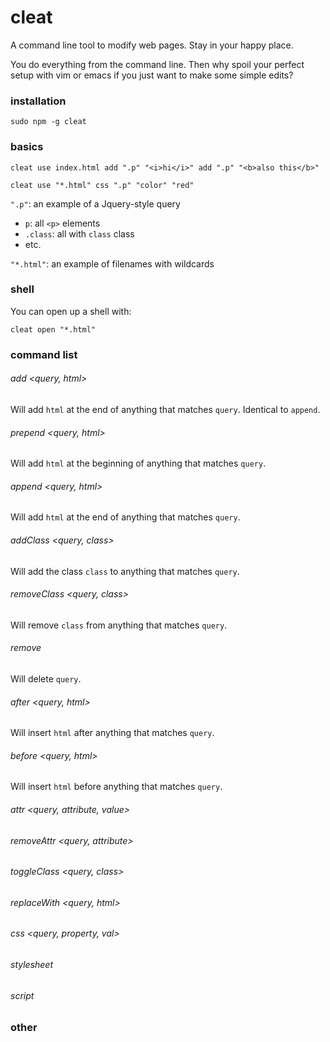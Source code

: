 # cleat
A command line tool to modify web pages. Stay in your happy place.

You do everything from the command line. Then why spoil your perfect setup with vim or emacs if you just want to make some simple edits?

### installation
```shell
sudo npm -g cleat
```

### basics
```shell
cleat use index.html add ".p" "<i>hi</i>" add ".p" "<b>also this</b>"

cleat use "*.html" css ".p" "color" "red"
```

`".p"`: an example of a Jquery-style query
* `p`: all `<p>` elements
* `.class`: all with `class` class
* etc.

`"*.html"`: an example of filenames with wildcards

### shell
You can open up a shell with:
```shell
cleat open "*.html"
```

### command list

###### add <query, html>
Will add `html` at the end of anything that matches `query`. Identical to `append`.


###### prepend <query, html>
Will add `html` at the beginning of anything that matches `query`.

###### append <query, html>
Will add `html` at the end of anything that matches `query`.

###### addClass <query, class>
Will add the class `class` to anything that matches `query`.

###### removeClass <query, class>
Will remove `class` from anything that matches `query`.

###### remove <query>
Will delete `query`.

###### after <query, html>
Will insert `html` after anything that matches `query`.

###### before <query, html>
Will insert `html` before anything that matches `query`.

###### attr <query, attribute, value>
###### removeAttr <query, attribute>
###### toggleClass <query, class>
###### replaceWith <query, html>
###### css <query, property, val>
###### stylesheet <href>
###### script  <src>

### other

